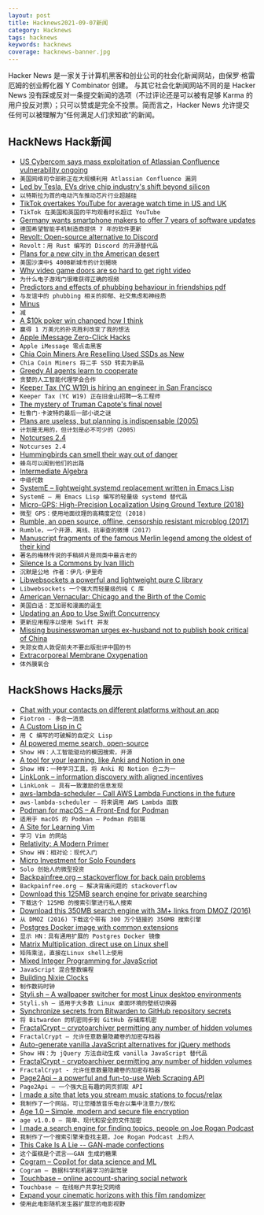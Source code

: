 ```yaml
---
layout: post
title: Hacknews2021-09-07新闻
category: Hacknews
tags: hacknews
keywords: hacknews
coverage: hacknews-banner.jpg
---
```


Hacker News 是一家关于计算机黑客和创业公司的社会化新闻网站，由保罗·格雷厄姆的创业孵化器 Y Combinator 创建。
与其它社会化新闻网站不同的是 Hacker News 没有踩或反对一条提交新闻的选项（不过评论还是可以被有足够 Karma 的用户投反对票）；只可以赞或是完全不投票。简而言之，Hacker News 允许提交任何可以被理解为“任何满足人们求知欲”的新闻。

## HackNews Hack新闻


- [US Cybercom says mass exploitation of Atlassian Confluence vulnerability ongoing](https://www.zdnet.com/article/us-cybercom-says-mass-exploitation-of-atlassian-confluence-vulnerability-ongoing-and-expected-to-accelerate/)
- `美国网络司令部称正在大规模利用 Atlassian Confluence 漏洞`
- [Led by Tesla, EVs drive chip industry's shift beyond silicon](https://asia.nikkei.com/Business/Tech/Semiconductors/Led-by-Tesla-EVs-drive-chip-industry-s-shift-beyond-silicon)
- `以特斯拉为首的电动汽车推动芯片行业超越硅`
- [TikTok overtakes YouTube for average watch time in US and UK](https://www.bbc.co.uk/news/technology-58464745)
- `TikTok 在美国和英国的平均观看时长超过 YouTube`
- [Germany wants smartphone makers to offer 7 years of software updates](https://www.xda-developers.com/germany-smartphone-makers-7-years-software-updates/)
- `德国希望智能手机制造商提供 7 年的软件更新`
- [Revolt: Open-source alternative to Discord](https://revolt.chat/)
- `Revolt：用 Rust 编写的 Discord 的开源替代品`
- [Plans for a new city in the American desert](https://www.cnn.com/style/article/telosa-marc-lore-blake-ingels-new-city/index.html)
- `美国沙漠中$ 400B新城市的计划揭晓`
- [Why video game doors are so hard to get right video](https://www.youtube.com/watch?v=AYEWsLdLmcc)
- `为什么电子游戏门很难获得正确的视频`
- [Predictors and effects of phubbing behaviour in friendships pdf](https://www.tandfonline.com/doi/pdf/10.1080/0144929X.2021.1943711)
- `与友谊中的 phubbing 相关的抑郁、社交焦虑和神经质`
- [Minus](https://minus.social/)
- `减`
- [A $10k poker win changed how I think](https://www.bbc.com/future/article/20210517-how-a-10k-poker-win-changed-how-i-think)
- `赢得 1 万美元的扑克胜利改变了我的想法`
- [Apple iMessage Zero-Click Hacks](https://www.wired.com/story/apple-imessage-zero-click-hacks/)
- `Apple iMessage 零点击黑客`
- [Chia Coin Miners Are Reselling Used SSDs as New](https://www.tomshardware.com/news/used-chia-ssds-resold)
- `Chia Coin Miners 将二手 SSD 转卖为新品`
- [Greedy AI agents learn to cooperate](https://spectrum.ieee.org/reinforcement-learning)
- `贪婪的人工智能代理学会合作`
- [Keeper Tax (YC W19) is hiring an engineer in San Francisco](https://angel.co/l/2vLWVu)
- `Keeper Tax (YC W19) 正在旧金山招聘一名工程师`
- [The mystery of Truman Capote's final novel](https://www.townandcountrymag.com/society/money-and-power/a36740693/truman-capote-la-cote-basque-scandal-answered-prayers-mystery/)
- `杜鲁门·卡波特的最后一部小说之谜`
- [Plans are useless, but planning is indispensable (2005)](https://www.pmi.org/learning/library/planning-process-indispensable-software-projects-7487)
- `计划是无用的，但计划是必不可少的（2005）`
- [Notcurses 2.4](https://github.com/dankamongmen/notcurses/releases/tag/v2.4.0)
- `Notcurses 2.4`
- [Hummingbirds can smell their way out of danger](https://news.ucr.edu/articles/2021/09/06/hummingbirds-can-smell-their-way-out-danger)
- `蜂鸟可以闻到他们的出路`
- [Intermediate Algebra](https://saylordotorg.github.io/text_intermediate-algebra/index.html)
- `中级代数`
- [SystemE – lightweight systemd replacement written in Emacs Lisp](https://github.com/a-schaefers/systemE)
- `SystemE – 用 Emacs Lisp 编写的轻量级 systemd 替代品`
- [Micro-GPS: High-Precision Localization Using Ground Texture (2018)](https://microgps.cs.princeton.edu/)
- `微型 GPS：使用地面纹理的高精度定位 (2018)`
- [Rumble, an open source, offline, censorship resistant microblog (2017)](https://github.com/Marlinski/Rumble)
- `Rumble，一个开源、离线、抗审查的微博（2017）`
- [Manuscript fragments of the famous Merlin legend among the oldest of their kind](https://www.bristol.ac.uk/news/2021/september/bristol-merlin-update.html)
- `著名的梅林传说的手稿碎片是同类中最古老的`
- [Silence Is a Commons by Ivan Illich](https://dlc.dlib.indiana.edu/dlc/bitstream/handle/10535/5962/Silence%252520is%252520a%252520Commons.html?sequence=1&isAllowed=y)
- `沉默是公地 作者：伊凡·伊里奇`
- [Libwebsockets a powerful and lightweight pure C library](https://libwebsockets.org/)
- `Libwebsockets 一个强大而轻量级的纯 C 库`
- [American Vernacular: Chicago and the Birth of the Comic](https://www.newyorker.com/culture/culture-desk/american-vernacular-chicago-and-the-birth-of-the-comic)
- `美国白话：芝加哥和漫画的诞生`
- [Updating an App to Use Swift Concurrency](https://developer.apple.com/documentation/swift/swift_standard_library/concurrency/updating_an_app_to_use_swift_concurrency)
- `更新应用程序以使用 Swift 并发`
- [Missing businesswoman urges ex-husband not to publish book critical of China](https://www.npr.org/2021/09/06/1034556269/red-roulette-reveals-the-inside-of-chinas-wealth-making-machine)
- `失踪女商人敦促前夫不要出版批评中国的书`
- [Extracorporeal Membrane Oxygenation](https://en.wikipedia.org/wiki/Extracorporeal_membrane_oxygenation)
- `体外膜氧合`


## HackShows Hacks展示

- [ Chat with your contacts on different platforms without an app](https://fiotron.com/)
- `Fiotron - 多合一消息`
- [ A Custom Lisp in C](https://github.com/codr7/alisp)
- `用 C 编写的可破解的自定义 Lisp`
- [ AI powered meme search, open-source](http://examples.jina.ai:8501/)
- `Show HN：人工智能驱动的模因搜索，开源`
- [ A tool for your learning, like Anki and Notion in one](https://notegarden.web.app/)
- `Show HN：一种学习工具，将 Anki 和 Notion 合二为一`
- [ LinkLonk – information discovery with aligned incentives](https://linklonk.com)
- `LinkLonk – 具有一致激励的信息发现`
- [ aws-lambda-scheduler – Call AWS Lambda Functions in the future](https://github.com/oguzhan-yilmaz/aws-lambda-scheduler)
- `aws-lambda-scheduler – 将来调用 AWS Lambda 函数`
- [ Podman for macOS – A Front-End for Podman](https://github.com/heyvito/podman-macos)
- `适用于 macOS 的 Podman – Podman 的前端`
- [ A Site for Learning Vim](https://vim.is)
- `学习 Vim 的网站`
- [ Relativity: A Modern Primer](http://ramp-book.com/)
- `Show HN：相对论：现代入门`
- [ Micro Investment for Solo Founders](https://www.micro-invest.io/)
- `Solo 创始人的微型投资`
- [ Backpainfree.org – stackoverflow for back pain problems](https://backpainfree.org/)
- `Backpainfree.org – 解决背痛问题的 stackoverflow`
- [ Download this 125MB search engine for private searching](https://www.locserendipity.com/TitleSearch.html?q=Gutenberg)
- `下载这个 125MB 的搜索引擎进行私人搜索`
- [ Download this 350MB search engine with 3M+ links from DMOZ (2016)](https://www.locserendipity.com/DMOZ.html?q=number_theory)
- `从 DMOZ (2016) 下载这个带有 300 万个链接的 350MB 搜索引擎`
- [ Postgres Docker image with common extensions](https://github.com/supabase/postgres)
- `显示 HN：具有通用扩展的 Postgres Docker 镜像`
- [ Matrix Multiplication, direct use on Linux shell](https://github.com/abdulbadii/MatrixMultiplier/blob/main/README.md)
- `矩阵乘法，直接在Linux shell上使用`
- [ Mixed Integer Programming for JavaScript](https://observablehq.com/@tomlarkworthy/mip)
- `JavaScript 混合整数编程`
- [ Building Nixie Clocks](https://www.youtube.com/watch?v=rnRjuM7OjTg)
- `制作数码时钟`
- [ Styli.sh – A wallpaper switcher for most Linux desktop environments](https://github.com/thevinter/styli.sh)
- `Styli.sh – 适用于大多数 Linux 桌面环境的壁纸切换器`
- [ Synchronize secrets from Bitwarden to GitHub repository secrets](https://github.com/cstuder/secrethubwarden)
- `将 Bitwarden 的机密同步到 GitHub 存储库机密`
- [ FractalCrypt – cryptoarchiver permitting any number of hidden volumes](http://www.github.com/zorggish/FractalCryptGUI)
- `FractalCrypt – 允许任意数量隐藏卷的加密存档器`
- [ Auto-generate vanilla JavaScript alternatives for jQuery methods](https://github.com/sachinchoolur/replace-jquery)
- `Show HN：为 jQuery 方法自动生成 vanilla JavaScript 替代品`
- [ FractalCrypt - cryptoarchiver permitting any number of hidden volumes](https://github.com/zorggish/FractalCryptGUI)
- `FractalCrypt - 允许任意数量隐藏卷的加密存档器`
- [ Page2Api – a powerful and fun-to-use Web Scraping API](https://www.page2api.com?ref=hackernews)
- `Page2Api – 一个强大且有趣的网页抓取 API`
- [ I made a site that lets you stream music stations to focus/relax](https://www.focusli.com/)
- `我制作了一个网站，可让您播放音乐电台以集中注意力/放松`
- [ Age 1.0 – Simple, modern and secure file encryption](https://github.com/FiloSottile/age/releases/tag/v1.0.0)
- `age v1.0.0 – 简单、现代和安全的文件加密`
- [ I made a search engine for finding topics, people on Joe Rogan Podcast](https://jrelist.com/)
- `我制作了一个搜索引擎来查找主题，Joe Rogan Podcast 上的人`
- [ This Cake Is A Lie -- GAN-made confections](https://thiscakeisalie.com)
- `这个蛋糕是个谎言——GAN 生成的糖果`
- [ Cogram – Copilot for data science and ML](https://cogram.ai)
- `Cogram – 数据科学和机器学习的副驾驶`
- [ Touchbase – online account-sharing social network](https://touchbase.id)
- `Touchbase – 在线帐户共享社交网络`
- [ Expand your cinematic horizons with this film randomizer](https://www.locserendipity.com/Film.html)
- `使用此电影随机发生器扩展您的电影视野`

